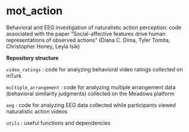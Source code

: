 # mot_action
Behavioral and EEG investigation of naturalistic action perception: code associated with the paper "Social-affective features drive human representations of observed actions" (Diana C. Dima, Tyler Tomita, Christopher Honey, Leyla Isik)

**Repository structure**

`video_ratings` : code for analyzing behavioral video ratings collected on mTurk

`multiple_arrangement` : code for analyzing multiple arrangement data (behavioral similarity judgments) collected on the Meadows platform

`eeg` : code for analyzing EEG data collected while participants viewed naturalistic action videos

`utils` : useful functions and dependencies
